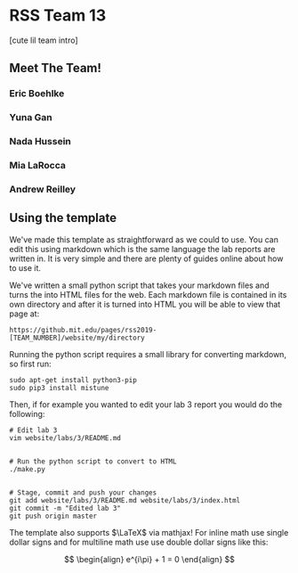 # RSS Team 13

[cute lil team intro]

## Meet The Team!

### Eric Boehlke

### Yuna Gan

### Nada Hussein

### Mia LaRocca

### Andrew Reilley


## Using the template

We've made this template as straightforward as we could to use.
You can edit this using markdown which is the same language the lab reports are written in.
It is very simple and there are plenty of guides online about how to use it.


We've written a small python script that takes your markdown files and turns the into HTML files for the web.
Each markdown file is contained in its own directory and after it is turned into HTML you will be able to view that page at:


    https://github.mit.edu/pages/rss2019-[TEAM_NUMBER]/website/my/directory


Running the python script requires a small library for converting markdown, so first run:


    sudo apt-get install python3-pip
    sudo pip3 install mistune


Then, if for example you wanted to edit your lab 3 report you would do the following:


    # Edit lab 3
    vim website/labs/3/README.md


    # Run the python script to convert to HTML
    ./make.py


    # Stage, commit and push your changes
    git add website/labs/3/README.md website/labs/3/index.html
    git commit -m "Edited lab 3"
    git push origin master


The template also supports $\LaTeX$ via mathjax! For inline math use single dollar signs  and for multiline math use use double dollar signs like this:

$$
\begin{align}
  e^{i\pi} + 1 = 0
\end{align}
$$
